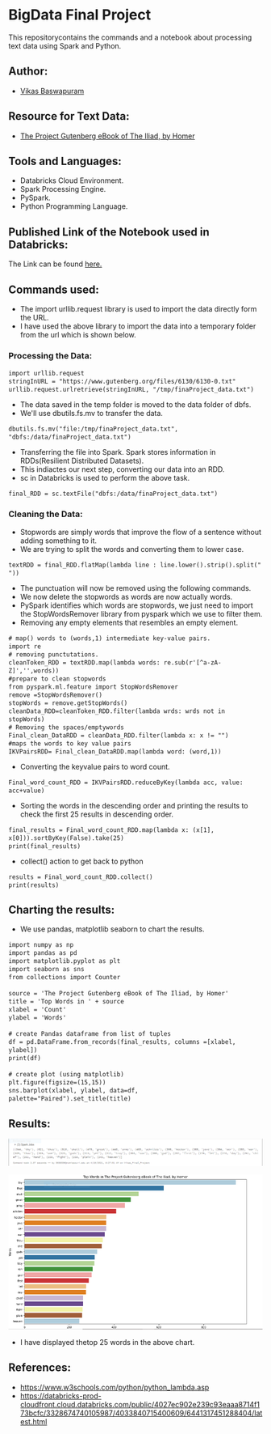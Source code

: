 # BigData Final Project

This repositorycontains the commands and a notebook about processing text data using Spark and Python.

## Author:

- [Vikas Baswapuram](https://github.com/Vikas2004)

## Resource for Text Data:

- [The Project Gutenberg eBook of The Iliad, by Homer](https://www.gutenberg.org/files/6130/6130-0.txt)

## Tools and Languages:
- Databricks Cloud Environment.
- Spark Processing Engine.
- PySpark.
- Python Programming Language.

## Published Link of the Notebook used in Databricks:

The Link can be found [here.](https://databricks-prod-cloudfront.cloud.databricks.com/public/4027ec902e239c93eaaa8714f173bcfc/5182287336224484/1917500454129484/5845031339478918/latest.html)

## Commands used:

- The import urllib.request library is used to import the data directly form the URL.
- I have used the above library to import the data into a temporary folder from the url which is shown below.

### Processing the Data:

```
import urllib.request
stringInURL = "https://www.gutenberg.org/files/6130/6130-0.txt"
urllib.request.urlretrieve(stringInURL, "/tmp/finaProject_data.txt")
```

- The data saved in the temp folder is moved to the data folder of dbfs.
- We'll use dbutils.fs.mv to transfer the data.

```
dbutils.fs.mv("file:/tmp/finaProject_data.txt", "dbfs:/data/finaProject_data.txt")
```

- Transferring the file into Spark. Spark stores information in RDDs(Resilient Distributed Datasets). 
- This indiactes our next step, converting our data into an RDD.
- sc in Databricks is used to perform the above task.

```
final_RDD = sc.textFile("dbfs:/data/finaProject_data.txt")
```

### Cleaning the Data:

- Stopwords are simply words that improve the flow of a sentence without adding something to it.
- We are trying to split the words and converting them to lower case.

```
textRDD = final_RDD.flatMap(lambda line : line.lower().strip().split(" "))
```

- The punctuation will now be removed using the following commands.
- We now delete the stopwords as words are now actually words.
- PySpark identifies which words are stopwords, we just need to import the StopWordsRemover library from pyspark which we use to filter them.
- Removing any empty elements that resembles an empty element.

```
# map() words to (words,1) intermediate key-value pairs.
import re
# removing punctutations.
cleanToken_RDD = textRDD.map(lambda words: re.sub(r'[^a-zA-Z]','',words))
#prepare to clean stopwords
from pyspark.ml.feature import StopWordsRemover
remove =StopWordsRemover()
stopWords = remove.getStopWords()
cleanData_RDD=cleanToken_RDD.filter(lambda wrds: wrds not in stopWords)
# Removing the spaces/emptywords
Final_clean_DataRDD = cleanData_RDD.filter(lambda x: x != "")
#maps the words to key value pairs
IKVPairsRDD= Final_clean_DataRDD.map(lambda word: (word,1))

```

- Converting the keyvalue pairs to word count.

```
Final_word_count_RDD = IKVPairsRDD.reduceByKey(lambda acc, value: acc+value)
```
- Sorting the words in the descending order and printing the results to check the first 25 results in descending order.

```
final_results = Final_word_count_RDD.map(lambda x: (x[1], x[0])).sortByKey(False).take(25)
print(final_results)
```
- collect() action to get back to python

```
results = Final_word_count_RDD.collect()
print(results)
```
## Charting the results:

- We use pandas, matplotlib seaborn to chart the results.

```
import numpy as np
import pandas as pd
import matplotlib.pyplot as plt
import seaborn as sns
from collections import Counter

source = 'The Project Gutenberg eBook of The Iliad, by Homer'
title = 'Top Words in ' + source
xlabel = 'Count'
ylabel = 'Words'

# create Pandas dataframe from list of tuples
df = pd.DataFrame.from_records(final_results, columns =[xlabel, ylabel]) 
print(df)

# create plot (using matplotlib)
plt.figure(figsize=(15,15))
sns.barplot(xlabel, ylabel, data=df, palette="Paired").set_title(title)
```

## Results:

![Image of top words](Results1_BigData.PNG)


![Image of charts](Results2_BigData.PNG)

- I have displayed thetop 25 words in the above chart.


## References:

- https://www.w3schools.com/python/python_lambda.asp
- https://databricks-prod-cloudfront.cloud.databricks.com/public/4027ec902e239c93eaaa8714f173bcfc/3328674740105987/4033840715400609/6441317451288404/latest.html
